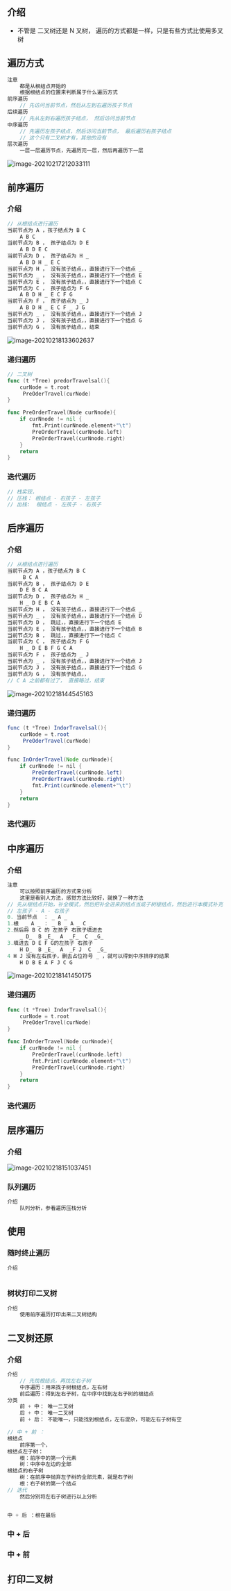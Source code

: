 ## 介绍

* 不管是 二叉树还是 N 叉树， 遍历的方式都是一样，只是有些方式比使用多叉树

## 遍历方式

```java
注意
    都是从根结点开始的
    根据根结点的位置来判断属于什么遍历方式
前序遍历
    // 先访问当前节点，然后从左到右遍历孩子节点
后续遍历
    // 先从左到右遍历孩子结点， 然后访问当前节点
中序遍历
    // 先遍历左孩子结点，然后访问当前节点， 最后遍历右孩子结点
    // 这个只有二叉树才有，其他的没有
层次遍历
    一层一层遍历节点，先遍历完一层，然后再遍历下一层
```

![image-20210217212033111](image-20210217212033111.png)

## 前序遍历

### 介绍

```java
// 从根结点进行遍历
当前节点为 A ，孩子结点为 B C  
    A B C
当前节点为 B ， 孩子结点为 D E
    A B D E C
当前节点为 D ， 孩子结点为 H _
    A B D H _ E C 
当前节点为 H ， 没有孩子结点，，直接进行下一个结点 _
当前节点为 _ ， 没有孩子结点，，直接进行下一个结点 E 
当前节点为 E ， 没有孩子结点，，直接进行下一个结点 C
当前节点为 C ， 孩子结点为 F G
    A B D H _ E C F G
当前节点为 F ， 孩子结点为 _ J
    A B D H _ E C F _ J G
当前节点为 _ ， 没有孩子结点，，直接进行下一个结点 J 
当前节点为 J ， 没有孩子结点，，直接进行下一个结点 G
当前节点为 G ， 没有孩子结点，，结束
```

![image-20210218133602637](image-20210218133602637.png)

### 递归遍历

```go
// 二叉树
func (t *Tree) predorTravelsal(){
	curNode = t.root
     PreOderTravel(curNode)    
}

func PreOrderTravel(Node curNnode){
    if curNnode != nil {
        fmt.Print(curNnode.element+"\t")
        PreOrderTravel(curNnode.left)
        PreOrderTravel(curNnode.right)
    }
    return   
}
```

### 迭代遍历

```java
// 栈实现，
// 压栈： 根结点 - 右孩子 - 左孩子
// 出栈:  根结点 - 左孩子 - 右孩子
```



## 后序遍历

### 介绍

```java
// 从根结点进行遍历
当前节点为 A ，孩子结点为 B C  
     B C A
当前节点为 B ， 孩子结点为 D E
    D E B C A
当前节点为 D ， 孩子结点为 H _
    H _ D E B C A
当前节点为 H ， 没有孩子结点，，直接进行下一个结点 _
当前节点为 _ ， 没有孩子结点，，直接进行下一个结点 D 
当前节点为 D ， 跳过，，直接进行下一个结点 E
当前节点为 E ， 没有孩子结点，，直接进行下一个结点 B
当前节点为 B ， 跳过，，直接进行下一个结点 C
当前节点为 C ， 孩子结点为 F G
    H _ D E B F G C A 
当前节点为 F ， 孩子结点为 _ J
当前节点为 _ ， 没有孩子结点，，直接进行下一个结点 J 
当前节点为 J ， 没有孩子结点，，直接进行下一个结点 G
当前节点为 G ， 没有孩子结点，，
// C A 之前都有过了， 直接略过，结束
```

![image-20210218144545163](image-20210218144545163.png)



### 递归遍历

```java
func (t *Tree) IndorTravelsal(){
	curNode = t.root
     PreOderTravel(curNode)    
}

func InOrderTravel(Node curNnode){
    if curNnode != nil {
        PreOrderTravel(curNnode.left)
        PreOrderTravel(curNnode.right)
        fmt.Print(curNnode.element+"\t")
    }
    return   
}
```



### 迭代遍历

## 中序遍历

### 介绍

```java
注意
    可以按照前序遍历的方式来分析
    这里是看别人方法，感觉方法比较好，就换了一种方法
// 先从根结点开始，补全模式，然后把补全进来的结点当成子树根结点，然后进行本模式补充
// 左孩子 - A - 右孩子
0. 当前节点  ： _ A _
1.根  _ A _ ： _ B _ A _ C _
2.然后将 B C 的 左孩子 右孩子填进去
	_ D_  B _E_  A  _F_  C  _G_ 
3.填进去 D E F G的左孩子 右孩子
	H D_  B _E_  A  _F J  C  _G_  
4 H J 没有左右孩子，删去占位符号 _ ，就可以得到中序排序的结果
	H D B E A F J C G
```

![image-20210218141450175](image-20210218141450175.png)

### 递归遍历

```go
func (t *Tree) IndorTravelsal(){
	curNode = t.root
     PreOderTravel(curNode)    
}

func InOrderTravel(Node curNnode){
    if curNnode != nil {
        PreOrderTravel(curNnode.left)
        fmt.Print(curNnode.element+"\t")
        PreOrderTravel(curNnode.right)
    }
    return   
}
```



### 迭代遍历





## 层序遍历

### 介绍

![image-20210218151037451](image-20210218151037451.png)

### 队列遍历

```go
介绍
	队列分析，参看遍历压栈分析

```



## 使用

### 随时终止遍历

```java
介绍
    
```

### 树状打印二叉树

```java
介绍
    使用前序遍历打印出来二叉树结构
```



## 二叉树还原

### 介绍

```go
介绍
	// 先找根结点，再找左右子树
	中序遍历：用来找子树根结点，左右树
	前后遍历：得到左右子树，在中序中找到左右子树的根结点
分类
	前 + 中： 唯一二叉树
	后 + 中： 唯一二叉树
	前 + 后： 不能唯一，只能找到根结点，左右混杂，可能左右子树有空

// 中 + 前 ：
根结点
	前序第一个，
根结点左子树：
	根：前序中的第一个元素
	树：中序中左边的全部
根结点的右子树
	树：在前序中抛弃左子树的全部元素，就是右子树
	根：右子树的第一个结点
// 迭代
	然后分别将左右子树进行以上分析


中 + 后 ：根在最后
```



### 中 + 后

### 中 + 前

## 打印二叉树
